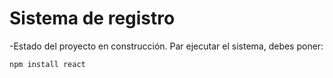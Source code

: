<h1>Sistema de registro</h1>
-Estado del proyecto en construcción.
Par ejecutar el sistema, debes poner:

```npm install react```
